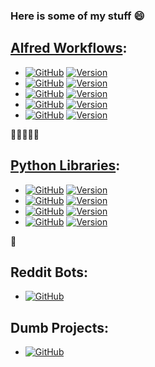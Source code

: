 ### Here is some of my stuff 😄️


[Alfred Workflows](https://alfredapp.com/workflows):
---

* [![GitHub](https://img.shields.io/badge/github-alfred--currency--converter-black?logo=github)](https://github.com/fedecalendino/alfred-currency-converter) [![Version](https://img.shields.io/github/v/release/fedecalendino/alfred-currency-converter?label=&color=lightgrey&logo=github)](https://github.com/fedecalendino/alfred-currency-converter/releases)  
* [![GitHub](https://img.shields.io/badge/github-alfred--emoji--mate-black?logo=github)](https://github.com/fedecalendino/alfred-emoji-mate) [![Version](https://img.shields.io/github/v/release/fedecalendino/alfred-emoji-mate?label=&color=lightgrey&logo=github)](https://github.com/fedecalendino/alfred-emoji-mate/releases)  
* [![GitHub](https://img.shields.io/badge/github-alfred--lyrics--finder-black?logo=github)](https://github.com/fedecalendino/alfred-lyrics-finder) [![Version](https://img.shields.io/github/v/release/fedecalendino/alfred-lyrics-finder?label=&color=lightgrey&logo=github)](https://github.com/fedecalendino/alfred-lyrics-finder/releases)  
* [![GitHub](https://img.shields.io/badge/github-alfred--pwd--gen-black?logo=github)](https://github.com/fedecalendino/alfred-pwd-gen) [![Version](https://img.shields.io/github/v/release/fedecalendino/alfred-pwd-gen?label=&color=lightgrey&logo=github)](https://github.com/fedecalendino/alfred-pwd-gen/releases)
* [![GitHub](https://img.shields.io/badge/github-alfred--randomer-black?logo=github)](https://github.com/fedecalendino/alfred-randomer) [![Version](https://img.shields.io/github/v/release/fedecalendino/alfred-randomer?label=&color=lightgrey&logo=github)](https://github.com/fedecalendino/alfred-randomer/releases)

💱️🧉️🎶️🔑️🎲️


[Python Libraries](https://pypi.org/user/fedecalendino):
---

* [![GitHub](https://img.shields.io/badge/github-apple--health-black?logo=github)](https://github.com/fedecalendino/apple-health) [![Version](https://img.shields.io/pypi/v/apple-health?label=&color=lightgrey&logo=pypi)](https://pypi.org/project/apple-health)
* [![GitHub](https://img.shields.io/badge/github-nintendeals-black?logo=github)](https://github.com/fedecalendino/nintendeals) [![Version](https://img.shields.io/pypi/v/nintendeals?label=&color=lightgrey&logo=pypi)](https://pypi.org/project/nintendeals)
* [![GitHub](https://img.shields.io/badge/github-pysub--parser-black?logo=github)](https://github.com/fedecalendino/pysub-parser) [![Version](https://img.shields.io/pypi/v/pysub-parser?label=&color=lightgrey&logo=pypi)](https://pypi.org/project/pysub-parser)
* [![GitHub](https://img.shields.io/badge/github-wrap--genius-black?logo=github)](https://github.com/fedecalendino/wrap-genius) [![Version](https://img.shields.io/pypi/v/wrap-genius?label=&color=lightgrey&logo=pypi)](https://pypi.org/project/wrap-genius)

🐍️


Reddit Bots:
---

* [![GitHub](https://img.shields.io/badge/github-app--info--bot-black?logo=github)](https://github.com/fedecalendino/app-info-bot)



Dumb Projects:
---

* [![GitHub](https://img.shields.io/badge/github-binging--stonks-black?logo=github)](https://github.com/fedecalendino/binging-stonks)
